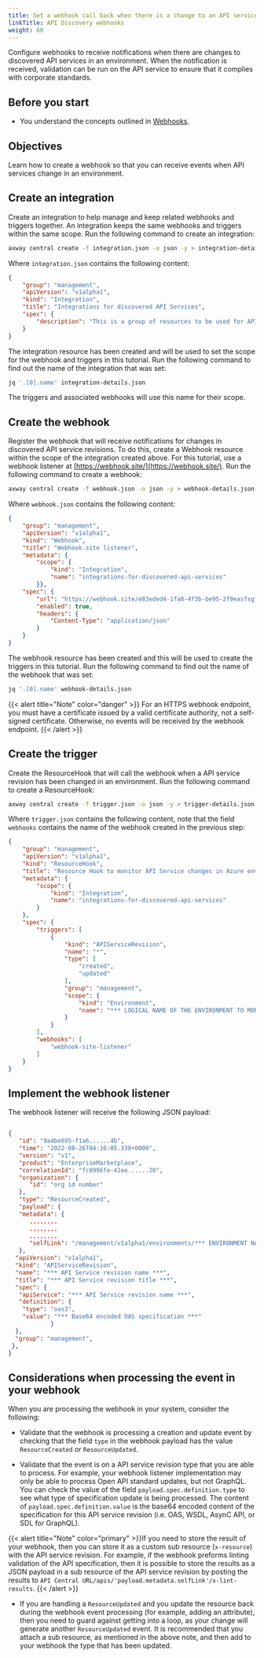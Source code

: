 ```yaml
---
title: Set a webhook call back when there is a change to an API service in an environment
linkTitle: API Discovery webhooks
weight: 60
---
```

Configure webhooks to receive notifications when there are changes to discovered API services in an environment. When the notification is received, validation can be run on the API service to ensure that it complies with corporate standards.

## Before you start

* You understand the concepts outlined in [Webhooks](/docs/integrate_with_central/webhook/).

## Objectives

Learn how to create a webhook so that you can receive events when API services change in an environment.

## Create an integration

Create an integration to help manage and keep related webhooks and triggers together. An integration keeps the same webhooks and triggers within the same scope. Run the following command to create an integration:

```bash
axway central create -f integration.json -o json -y > integration-details.json
```

Where `integration.json` contains the following content:

```json
{
    "group": "management",
    "apiVersion": "v1alpha1",
    "kind": "Integration",
    "title": "Integrations for discovered API Services",
    "spec": {
        "description": "This is a group of resources to be used for API discovery and validation"
    }
}
```

The integration resource has been created and will be used to set the scope for the webhook and triggers in this tutorial. Run the following command to find out the name of the integration that was set:

```bash
jq '.[0].name' integration-details.json
```

The triggers and associated webhooks will use this name for their scope.

## Create the webhook

Register the webhook that will receive notifications for changes in discovered API service revisions. To do this, create a Webhook resource within the scope of the integration created above. For this tutorial, use a webhook listener at [https://webhook.site/](https://webhook.site/). Run the following command to create a webhook:

```bash
axway central create -f webhook.json -o json -y > webhook-details.json
```

Where `webhook.json` contains the following content:

```json
{
    "group": "management",
    "apiVersion": "v1alpha1",
    "kind": "Webhook",
    "title": "Webhook.site listener",
    "metadata": {
        "scope": {
            "kind": "Integration",
            "name": "integrations-for-discovered-api-services"
        }},
    "spec": {
        "url": "https://webhook.site/e83eded4-1fa8-4f3b-be95-2f9easfsgfg9b",
        "enabled": true,
        "headers": {
            "Content-Type": "application/json"
        }
    }
}
```

The webhook resource has been created and this will be used to create the triggers in this tutorial. Run the following command to find out the name of the webhook that was set:

```bash
jq '.[0].name' webhook-details.json
```

{{< alert title="Note" color="danger" >}}
For an HTTPS webhook endpoint, you must have a certificate issued by a valid certificate authority, not a self-signed certificate. Otherwise, no events will be received by the webhook endpoint.
{{< /alert >}}

## Create the trigger

Create the ResourceHook that will call the webhook when a API service revision has been changed in an environment. Run the following command to create a ResourceHook:

```bash
axway central create -f trigger.json -o json -y > trigger-details.json
```

Where `trigger.json` contains the following content, note that the field `webhooks` contains the name of the webhook created in the previous step:

```json
{
    "group": "management",
    "apiVersion": "v1alpha1",
    "kind": "ResourceHook",
    "title": "Resource Hook to monitor API Service changes in Azure environment",
    "metadata": {
        "scope": {
            "kind": "Integration",
            "name": "integrations-for-discovered-api-services"
        }
    },
    "spec": {
        "triggers": [
            {
                "kind": "APIServiceRevision",
                "name": "*",
                "type": [
                    "created",
                    "updated"
                ],
                "group": "management",
                "scope": {
                    "kind": "Environment",
                    "name": "*** LOGICAL NAME OF THE ENVIRONMENT TO MONITOR ***"
                }
            }
        ],
        "webhooks": [
            "webhook-site-listener"
        ]
    }
}
```

## Implement the webhook listener

The webhook listener will receive the following JSON payload:

```json

{
   "id": "9a4be695-f1a6......4b",
   "time": "2022-08-26T04:16:05.338+0000",
   "version": "v1",
   "product": "EnterpriseMarketplace",
   "correlationId": "fc0996fe-41ee......20",
   "organization": {
      "id": "org id number"
   },
   "type": "ResourceCreated",
   "payload": {
   "metadata": {
      ........
      ........
      ........
      "selfLink": "/management/v1alpha1/environments/*** ENVIRONMENT NAME ***/apiservicerevisions/*** API Service revision name ***"
   },
  "apiVersion": "v1alpha1",
  "kind": "APIServiceRevision",
  "name": "*** API Service revision name ***",
  "title": "*** API Service revision title ***",
  "spec": {
   "apiService": "*** API Service revision name ***",
   "definition": {
    "type": "oas3",
    "value": "*** Base64 encoded OAS specification ***"
            }
  },
  "group": "management",
 },
}

```

## Considerations when processing the event in your webhook

When you are processing the webhook in your system, consider the following:

* Validate that the webhook is processing a creation and update event by checking that the field `type` in the webhook payload has the value `ResourceCreated` or `ResourceUpdated`.

* Validate that the event is on a API service revision type that you are able to process. For example, your webhook listener implementation may only be able to process Open API standard updates, but not GraphQL. You can check the value of the field `payload.spec.definition.type` to see what type of specification update is being processed. The content of `payload.spec.definition.value` is the base64 encoded content of the specification for this API service revision (i.e. OAS, WSDL, AsynC API, or SDL for GraphQL).

{{< alert title="Note" color="primary" >}}If you need to store the result of your webhook, then you can store it as a custom sub resource (`x-resource`) with the API service revision. For example, if the webhook preforms linting validation of the API specification, then it is possible to store the results as a JSON payload in a sub resource of the API service revision by posting the results to `API Central URL/apis/'payload.metadata.selfLink'/x-lint-results`.
{{< /alert >}}

* If you are handling a `ResourceUpdated` and you update the resource back during the webhook event processing (for example, adding an attribute), then you need to guard against getting into a loop, as your change will generate another `ResourceUpdated` event. It is recommended that you attach a sub resource, as mentioned in the above note, and then add to your webhook the type that has been updated.
